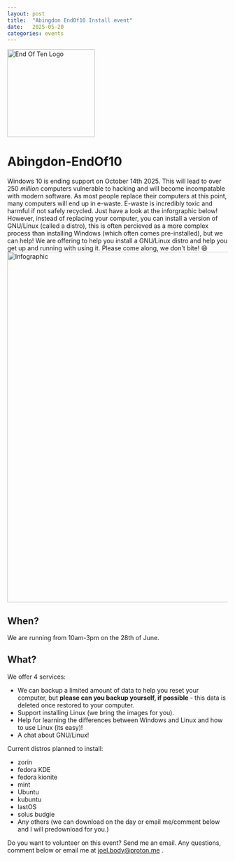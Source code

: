```yaml
---
layout: post
title:  "Abingdon EndOf10 Install event"
date:   2025-05-20 
categories: events
---
```

<img src="https://invent.kde.org/websites/endof10-org/-/raw/master/brand/social-media-avatar-circle.png" alt="End Of Ten Logo" width ="200"/>

# Abingdon-EndOf10
Windows 10 is ending support on October 14th 2025. This will lead to over 250 *million* computers vulnerable to hacking and will become incompatable with modern software. As most people replace their computers at this point, many computers will end up in e-waste. E-waste is incredibly toxic and harmful if not safely recycled. Just have a look at the inforgraphic below! However, instead of replacing your computer, you can install a version of GNU/Linux (called a distro), this is often percieved as a more complex process than installing Windows (which often comes pre-installed), but we can help! We are offering to help you install a GNU/Linux distro and help you get up and running with using it.
Please come along, we don't bite!  😄
<img src="https://invent.kde.org/teams/eco/opt-green/-/raw/master/materials/leaflets/EN/kde-eco-umweltfestival-flyer-EN_final.jpg?ref_type=heads" alt="Infographic" width ="800"/>

## When?
We are running from 10am-3pm on the 28th of June.

## What?
We offer 4 services:
- We can backup a limited amount of data to help you reset your computer, but **please can you backup yourself, if possible** - this data is deleted once restored to your computer. 
- Support installing Linux (we bring the images for you). 
- Help for learning the differences between Windows and Linux and how to use Linux (its easy)!
- A chat about GNU/Linux!

Current distros planned to install:
- zorin 
- fedora KDE
- fedora kionite
- mint
- Ubuntu 
- kubuntu 
- lastOS
- solus budgie
- Any others (we can download on the day or email me/comment below and I will predownload for you.)


Do you want to volunteer on this event? Send me an email.
Any questions, comment below or email me at [joel.body@proton.me](mailto:joel.body@proton.me) .
